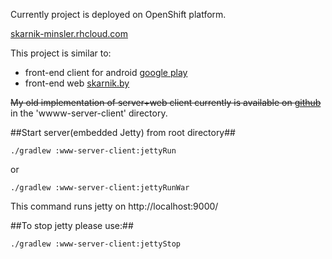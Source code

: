 Currently project is deployed on OpenShift platform.

[skarnik-minsler.rhcloud.com](http://skarnik-minsler.rhcloud.com/)


This project is similar to:

* front-end client for android [google play](https://play.google.com/store/apps/details?id=by.skarnik.smolik)
* front-end web [skarnik.by](http://www.skarnik.by)

~~My old implementation of server+web client currently is available on [github](https://github.com/minsler/skarnik.by)~~ in the 'wwww-server-client' directory.

##Start server(embedded Jetty) from root directory##

    ./gradlew :www-server-client:jettyRun

or

    ./gradlew :www-server-client:jettyRunWar

This command runs jetty on http://localhost:9000/

##To stop jetty please use:##

    ./gradlew :www-server-client:jettyStop


